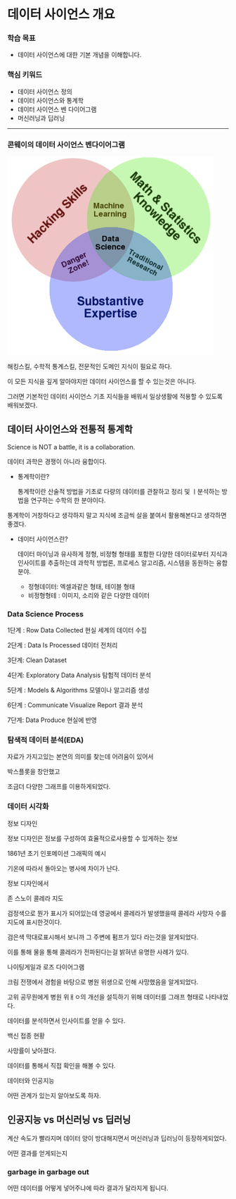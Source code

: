# 데이터 사이언스 개요

### 학습 목표

- 데이터 사이언스에 대한 기본 개념을 이해합니다.



### 핵심 키워드

- 데이터 사이언스 정의
- 데이터 사이언스와 통계학
- 데이터 사이언스 벤 다이어그램
- 머신러닝과 딥러닝

****



### 콘웨이의 데이터 사이언스 벤다이어그램

![image-20210826214453058](assets/image-20210826214453058.png)

해킹스킬, 수학적 통계스킬, 전문적인 도메인 지식이 필요로 하다. 

이 모든 지식을 깊게 알아야지만 데이터 사이언스를 할 수 있는것은 아니다.

그러면 기본적인 데이터 사이언스 기초 지식들을 배워서 일상생활에 적용할 수 있도록 배워보겠다.



## 데이터 사이언스와 전통적 통계학

Science is NOT a battle, it is a collaboration.

데이터 과학은 경쟁이 아니라 융합이다.



- 통계학이란?

  통계학이란 산술적 방법을 기초로 다량의 데이터를 관찰하고 정리 및 ㅣ분석하는 방법을 연구하는 수학의 한 분야이다. 



통계학이 거창하다고 생각하지 말고 지식에 조금씩 살을 붙여서 활용해본다고 생각하면 좋겠다.



- 데이터 사이언스란?

  데이터 마이닝과 유사하게 정형, 비정형 형태를 포함한 다양한 데이터로부터 지식과 인사이트를 추출하는데 과학적 방법론, 프로세스 알고리즘, 시스템을 동원하는 융합 분야.

  - 정형데이터: 엑셀과같은 형태, 테이블 형태
  - 비정형형테 : 이미지, 소리와 같은 다양한 데이터



### Data Science Process

1단계 : Row Data Collected 현실 세계의 데이터 수집

2단계 : Data Is Processed 데이터 전처리

3단계: Clean Dataset

4단계: Exploratory Data Analysis 탐험적 데이터 분석

5단계 : Models & Algorithms  모델이나 알고리즘 생성

6단계 : Communicate Visualize Report  결과 분석

7단계: Data Produce 현실에 반영



### 탐색적 데이터 분석(EDA)

자료가 가지고있는 본연의 의미를 찾는데 어려움이 있어서

박스플롯을 창안했고

조금더 다양한 그래프를 이용하게되었다.



### 데이터 시각화

정보 디자인



정보 디자인은 정보를 구성하여 효율적으로사용할 수 있게하는 정보



1861년 초기 인포메이션 그래픽의 예시

기온에 따라서 돌아오는 병사에 차이가 난다. 

정보 디자인에서 

존 스노이 콜레라 지도

검정색으로 뭔가 표시가 되어있는데 영궁에서 콜레라가 발생했을때 콜레라 사망자 수를 지도에 표시한것이다. 

검은색 막대로표시해서 보니까 그 주변에 펌프가 있다 라는것을 알게되었다.

이를 통해 물을 통해 콜레라가 전파된다는걸 밝혀낸 유명한 사례가 있다. 



나이팅게일과 로즈 다이어그램

크림 전쟁에서 경험을 바탕으로 병원 위생으로 인해 사망했음을 알게되었다. 

고위 공무원에게 병원 위ㅐㅇ의 개선을 설득하기 위해 데이터를 그래프 형태로 나타내었다. 



데이터를 분석하면서 인사이트를 얻을 수 있다.

백신 접종 현황

사망률이 낮아졌다.

데이터를 통해서 직접 확인을 해볼 수 있다. 



데이터와 인공지능

어떤 관계가 있는지 알아보도록 하자. 



## 인공지능 vs 머신러닝 vs 딥러닝

계산 속도가 빨라지며 데이터 양이 방대해지면서 머신러닝과 딥러닝이 등장하게되었다. 

어떤 결과를 얻게되는지



### garbage in garbage out

어떤 데이터를 어떻게 넣어주냐에 따라 결과가 달라지게 됩니다. 

